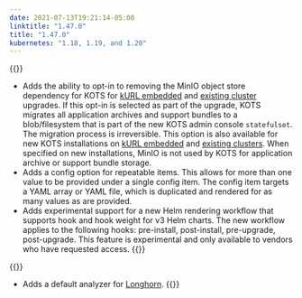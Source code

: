 ```yaml
---
date: 2021-07-13T19:21:14-05:00
linktitle: "1.47.0"
title: "1.47.0"
kubernetes: "1.18, 1.19, and 1.20"
---
```


{{<features>}}
* Adds the ability to opt-in to removing the MinIO object store dependency for KOTS for [kURL embedded](https://kurl.sh/docs/add-ons/kotsadm#advanced-install-options) and [existing cluster](https://kots.io/kotsadm/updating/updating-admin-console/#online-installations) upgrades. If this opt-in is selected as part of the upgrade, KOTS migrates all application archives and support bundles to a blob/filesystem that is part of the new KOTS admin console `statefulset`. The migration process is irreversible. This option is also available for new KOTS installations on [kURL embedded](https://kurl.sh/docs/add-ons/kotsadm#advanced-install-options) and [existing clusters](https://kots.io/kotsadm/installing/online-install/#kots-install). When specified on new installations, MinIO is not used by KOTS for application archive or support bundle storage.
* Adds a config option for repeatable items. This allows for more than one value to be provided under a single config item. The config item targets a YAML array or YAML file, which is duplicated and rendered for as many values as are provided.
* Adds experimental support for a new Helm rendering workflow that supports hook and hook weight for v3 Helm charts. The new workflow applies to the following hooks: pre-install, post-install, pre-upgrade, post-upgrade. This feature is experimental and only available to vendors who have requested access.
{{</features>}}

{{<changes>}}
* Adds a default analyzer for [Longhorn](https://longhorn.io).
{{</changes>}}
